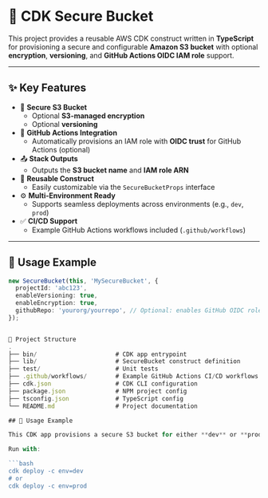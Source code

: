 # 🚀 CDK Secure Bucket

This project provides a reusable AWS CDK construct written in **TypeScript** for provisioning a secure and configurable **Amazon S3 bucket** with optional **encryption**, **versioning**, and **GitHub Actions OIDC IAM role** support.

---

## ✨ Key Features

- 🔐 **Secure S3 Bucket**  
  - Optional **S3-managed encryption**
  - Optional **versioning**
- 🔗 **GitHub Actions Integration**  
  - Automatically provisions an IAM role with **OIDC trust** for GitHub Actions (optional)
- 📤 **Stack Outputs**  
  - Outputs the **S3 bucket name** and **IAM role ARN**
- 🔁 **Reusable Construct**  
  - Easily customizable via the `SecureBucketProps` interface
- ⚙️ **Multi-Environment Ready**  
  - Supports seamless deployments across environments (e.g., `dev`, `prod`)
- ✅ **CI/CD Support**  
  - Example GitHub Actions workflows included (`.github/workflows`)

---

## 🔧 Usage Example

```ts
new SecureBucket(this, 'MySecureBucket', {
  projectId: 'abc123',
  enableVersioning: true,
  enableEncryption: true,
  githubRepo: 'yourorg/yourrepo', // Optional: enables GitHub OIDC role creation
});


📂 Project Structure
.
├── bin/                      # CDK app entrypoint
├── lib/                      # SecureBucket construct definition
├── test/                     # Unit tests
├── .github/workflows/        # Example GitHub Actions CI/CD workflows
├── cdk.json                  # CDK CLI configuration
├── package.json              # NPM project config
├── tsconfig.json             # TypeScript config
└── README.md                 # Project documentation

## 🔧 Usage Example

This CDK app provisions a secure S3 bucket for either **dev** or **prod** environments based on the context.

Run with:

```bash
cdk deploy -c env=dev
# or
cdk deploy -c env=prod
